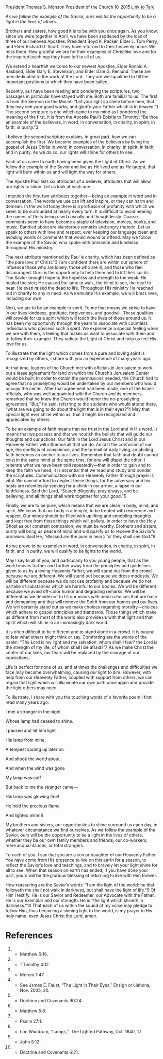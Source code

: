 President Thomas S. Monson
President of the Church
10-2015
[Link to Talk](https://www.churchofjesuschrist.org/study/general-conference/2015/10/be-an-example-and-a-light?lang=eng)

_As we follow the example of the Savior, ours will be the opportunity to be a light in the lives of others._

Brothers and sisters, how good it is to be with you once again. As you know, since we were together in April, we have been saddened by the loss of three of our beloved Apostles: President Boyd K. Packer, Elder L. Tom Perry, and Elder Richard G. Scott. They have returned to their heavenly home. We miss them. How grateful we are for their examples of Christlike love and for the inspired teachings they have left to all of us.

We extend a heartfelt welcome to our newest Apostles, Elder Ronald A. Rasband, Elder Gary E. Stevenson, and Elder Dale G. Renlund. These are men dedicated to the work of the Lord. They are well qualified to fill the important positions to which they have been called.

Recently, as I have been reading and pondering the scriptures, two passages in particular have stayed with me. Both are familiar to us. The first is from the Sermon on the Mount: “Let your light so shine before men, that they may see your good works, and glorify your Father which is in heaven.”1 The second scripture is one which came to my mind as I pondered the meaning of the first. It is from the Apostle Paul’s Epistle to Timothy: “Be thou an example of the believers, in word, in conversation, in charity, in spirit, in faith, in purity.”2

I believe the second scripture explains, in great part, how we can accomplish the first. We become examples of the believers by living the gospel of Jesus Christ in word, in conversation, in charity, in spirit, in faith, and in purity. As we do so, our lights will shine for others to see.

Each of us came to earth having been given the Light of Christ. As we follow the example of the Savior and live as He lived and as He taught, that light will burn within us and will light the way for others.

The Apostle Paul lists six attributes of a believer, attributes that will allow our lights to shine. Let us look at each one.

I mention the first two attributes together—being an example in word and in conversation. The words we use can lift and inspire, or they can harm and demean. In the world today there is a profusion of profanity with which we seem to be surrounded at nearly every turn. It is difficult to avoid hearing the names of Deity being used casually and thoughtlessly. Coarse comments seem to have become a staple of television, movies, books, and music. Bandied about are slanderous remarks and angry rhetoric. Let us speak to others with love and respect, ever keeping our language clean and avoiding words or comments that would wound or offend. May we follow the example of the Savior, who spoke with tolerance and kindness throughout His ministry.

The next attribute mentioned by Paul is charity, which has been defined as “the pure love of Christ.”3 I am confident there are within our sphere of influence those who are lonely, those who are ill, and those who feel discouraged. Ours is the opportunity to help them and to lift their spirits. The Savior brought hope to the hopeless and strength to the weak. He healed the sick; He caused the lame to walk, the blind to see, the deaf to hear. He even raised the dead to life. Throughout His ministry He reached out in charity to any in need. As we emulate His example, we will bless lives, including our own.

Next, we are to be an example in spirit. To me that means we strive to have in our lives kindness, gratitude, forgiveness, and goodwill. These qualities will provide for us a spirit which will touch the lives of those around us. It has been my opportunity through the years to associate with countless individuals who possess such a spirit. We experience a special feeling when we are with them, a feeling that makes us want to associate with them and to follow their example. They radiate the Light of Christ and help us feel His love for us.

To illustrate that the light which comes from a pure and loving spirit is recognized by others, I share with you an experience of many years ago.

At that time, leaders of the Church met with officials in Jerusalem to work out a lease agreement for land on which the Church’s Jerusalem Center would be built. In order to obtain the permissions needed, the Church had to agree that no proselyting would be undertaken by our members who would occupy the center. After that agreement had been made, one of the Israeli officials, who was well acquainted with the Church and its members, remarked that he knew the Church would honor the no-proselyting agreement. “But,” he said, referring to the students who would attend there, “what are we going to do about the light that is in their eyes?”4 May that special light ever shine within us, that it might be recognized and appreciated by others.

To be an example of faith means that we trust in the Lord and in His word. It means that we possess and that we nourish the beliefs that will guide our thoughts and our actions. Our faith in the Lord Jesus Christ and in our Heavenly Father will influence all that we do. Amidst the confusion of our age, the conflicts of conscience, and the turmoil of daily living, an abiding faith becomes an anchor to our lives. Remember that faith and doubt cannot exist in the same mind at the same time, for one will dispel the other. I reiterate what we have been told repeatedly—that in order to gain and to keep the faith we need, it is essential that we read and study and ponder the scriptures. Communication with our Heavenly Father through prayer is vital. We cannot afford to neglect these things, for the adversary and his hosts are relentlessly seeking for a chink in our armor, a lapse in our faithfulness. Said the Lord, “Search diligently, pray always, and be believing, and all things shall work together for your good.”5

Finally, we are to be pure, which means that we are clean in body, mind, and spirit. We know that our body is a temple, to be treated with reverence and respect. Our minds should be filled with uplifting and ennobling thoughts and kept free from those things which will pollute. In order to have the Holy Ghost as our constant companion, we must be worthy. Brothers and sisters, purity will bring us peace of mind and will qualify us to receive the Savior’s promises. Said He, “Blessed are the pure in heart: for they shall see God.”6

As we prove to be examples in word, in conversation, in charity, in spirit, in faith, and in purity, we will qualify to be lights to the world.



May I say to all of you, and particularly to you young people, that as the world moves further and further away from the principles and guidelines given to us by a loving Heavenly Father, we will stand out from the crowd because we are different. We will stand out because we dress modestly. We will be different because we do not use profanity and because we do not partake of substances which are harmful to our bodies. We will be different because we avoid off-color humor and degrading remarks. We will be different as we decide not to fill our minds with media choices that are base and demeaning and that will remove the Spirit from our homes and our lives. We will certainly stand out as we make choices regarding morality—choices which adhere to gospel principles and standards. Those things which make us different from most of the world also provide us with that light and that spirit which will shine in an increasingly dark world.

It is often difficult to be different and to stand alone in a crowd. It is natural to fear what others might think or say. Comforting are the words of the psalm: “The Lord is my light and my salvation; whom shall I fear? the Lord is the strength of my life; of whom shall I be afraid?”7 As we make Christ the center of our lives, our fears will be replaced by the courage of our convictions.

Life is perfect for none of us, and at times the challenges and difficulties we face may become overwhelming, causing our light to dim. However, with help from our Heavenly Father, coupled with support from others, we can regain that light which will illuminate our own path once again and provide the light others may need.

To illustrate, I share with you the touching words of a favorite poem I first read many years ago:





I met a stranger in the night

Whose lamp had ceased to shine.

I paused and let him light

His lamp from mine.





A tempest sprang up later on

And shook the world about.

And when the wind was gone

My lamp was out!





But back to me the stranger came—

His lamp was glowing fine!

He held the precious flame

And lighted mine!8





My brothers and sisters, our opportunities to shine surround us each day, in whatever circumstance we find ourselves. As we follow the example of the Savior, ours will be the opportunity to be a light in the lives of others, whether they be our own family members and friends, our co-workers, mere acquaintances, or total strangers.

To each of you, I say that you are a son or daughter of our Heavenly Father. You have come from His presence to live on this earth for a season, to reflect the Savior’s love and teachings, and to bravely let your light shine for all to see. When that season on earth has ended, if you have done your part, yours will be the glorious blessing of returning to live with Him forever.

How reassuring are the Savior’s words: “I am the light of the world: he that followeth me shall not walk in darkness, but shall have the light of life.”9 Of Him I testify. He is our Savior and Redeemer, our Advocate with the Father. He is our Exemplar and our strength. He is “the light which shineth in darkness.”10 That each of us within the sound of my voice may pledge to follow Him, thus becoming a shining light to the world, is my prayer in His holy name, even Jesus Christ the Lord, amen.

# References
1. - Matthew 5:16.
2. - 1 Timothy 4:12.
3. - Moroni 7:47.
4. - See James E. Faust, “The Light in Their Eyes,” Ensign or Liahona, Nov. 2005, 20.
5. - Doctrine and Covenants 90:24.
6. - Matthew 5:8.
7. - Psalm 27:1.
8. - Lon Woodrum, “Lamps,”  The Lighted Pathway, Oct. 1940, 17.
9. - John 8:12.
10. - Doctrine and Covenants 6:21.